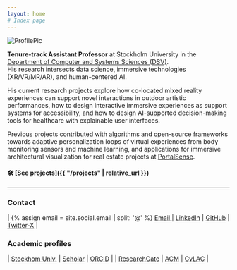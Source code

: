 ```yaml
---
layout: home
# Index page
---
```


<div class="row justify-content-center"> <div class="col-sm-12 col-md-6">
<img src="{{site.url}}{{site.avatar}}" alt="ProfilePic">
</div> </div>


**Tenure-track Assistant Professor** at Stockholm University in the [Department of Computer and Systems Sciences (DSV)](https://dsv.su.se/).  
His research intersects data science, immersive technologies (XR/VR/MR/AR), and human-centered AI. 

His current research projects explore how co-located mixed reality experiences can support novel interactions in outdoor artistic performances, how to design interactive immersive experiences as support systems for accessibility, and how to design AI-supported decision-making tools for healthcare with explainable user interfaces.

Previous projects contributed with algorithms and open-source frameworks towards adaptive personalization loops of virtual experiences from body monitoring sensors and machine learning, and applications for immersive architectural visualization for real estate projects at [PortalSense](https://portalsense.com/).

#### 🛠️ [See projects]({{ "/projects" | relative_url }})

---

### Contact 

| {% assign email = site.social.email | split: '@' %}
        <a href="javascript:window.open('mailto:' + ['{{ email[0] }}','{{ email[1] }}'].join('@'))"><i class="fa fa-envelope"></i> Email </a> | <i class="fab fa-linkedin-in"></i> [LinkedIn](https://linkedin.com/in/luisqtr) | <i class="fab fa-github"></i> [GitHub](https://github.com/luisqtr) | <i class="fab fa-x-twitter"></i> [Twitter-X](https://twitter.com/luisqtr0) |


### Academic profiles

| <i class="fa fa-link"></i> [Stockhom Univ.](https://www.su.se/english/profiles/luva3178) | <i class="fab fa-google"></i> [Scholar](https://scholar.google.com/citations?user=RYg_PGQAAAAJ) | <i class="fab fa-orcid"></i> [ORCiD](https://orcid.org/0000-0002-6047-2793) | 
| <i class="fab fa-researchgate"></i> [ResearchGate](https://www.researchgate.net/profile/Luis-Quintero-4) | <i class="fa fa-link"></i> [ACM](https://dl.acm.org/profile/99659545841) | <i class="fa fa-link"></i> [CvLAC](https://scienti.minciencias.gov.co/cvlac/visualizador/generarCurriculoCv.do?cod_rh=0001553941) |
